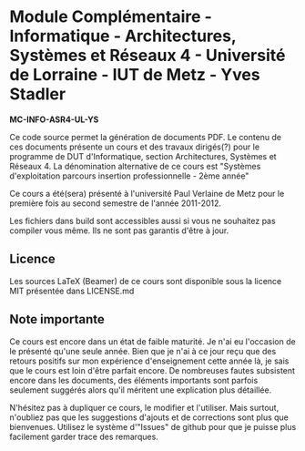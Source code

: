 # Module Complémentaire - Informatique - Architectures, Systèmes et Réseaux 4 - Université de Lorraine - IUT de Metz - Yves Stadler

**MC-INFO-ASR4-UL-YS** 

Ce code source permet la génération de documents PDF. Le contenu de ces
documents présente un cours et des travaux dirigés(?) pour le programme de DUT
d'Informatique, section Architectures, Systèmes et Réseaux 4. La dénomination
alternative de ce cours est "Systèmes d'exploitation parcours insertion
professionnelle - 2ème année"

Ce cours a été(sera) présenté à l'université Paul Verlaine de Metz pour le
première fois au second semestre de l'année 2011-2012. 

Les fichiers dans build sont accessibles aussi si vous ne souhaitez pas
compiler vous même. Ils ne sont pas garantis d'être à jour.


## Licence

Les sources LaTeX (Beamer) de ce cours sont disponible sous la licence MIT
présentée dans LICENSE.md

## Note importante

Ce cours est encore dans un état de faible maturité. Je n'ai eu l'occasion de
le présenté qu'une seule année. Bien que je n'ai à ce jour reçu que des retours
positifs sur mon expérience d'enseignement cette année là, je sais que le cours
est loin d'être parfait encore. De nombreuses fautes subsistent encore dans les
documents, des éléments importants sont parfois seulement suggérés alors qu'il
méritent une explication plus détaillée. 

N'hésitez pas à dupliquer ce cours, le modifier et l'utiliser. Mais surtout,
n'oubliez pas que les suggestions d'ajouts et de corrections sont plus que
bienvenues. Utilisez le système d'"Issues" de github pour que je puisse plus
facilement garder trace des remarques.
